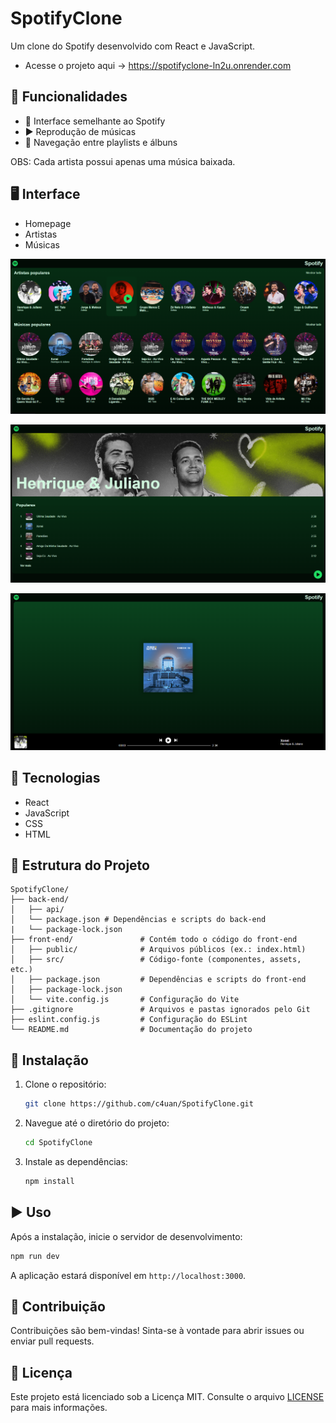 # SpotifyClone

Um clone do Spotify desenvolvido com React e JavaScript.

- Acesse o projeto aqui -> https://spotifyclone-ln2u.onrender.com

## 📌 Funcionalidades

- 🎵 Interface semelhante ao Spotify
- ▶️ Reprodução de músicas
- 📂 Navegação entre playlists e álbuns

OBS: Cada artista possui apenas uma música baixada.

## 🖥️ Interface

- Homepage
- Artistas
- Músicas

![Homepage do SpotifyClone](front-end/screenshots/homepage.png)

![Artist page do SpotifyClone](front-end/screenshots/artistpage.png)

![Music page do SpotifyClone](front-end/screenshots/songpage.png)

## 🤖 Tecnologias

- React
- JavaScript
- CSS
- HTML

## 📁 Estrutura do Projeto

```
SpotifyClone/
├── back-end/
│   ├── api/
│   └── package.json # Dependências e scripts do back-end
|   └── package-lock.json
├── front-end/               # Contém todo o código do front-end
│   ├── public/              # Arquivos públicos (ex.: index.html)
│   ├── src/                 # Código-fonte (componentes, assets, etc.)
│   ├── package.json         # Dependências e scripts do front-end
│   ├── package-lock.json
│   └── vite.config.js       # Configuração do Vite
├── .gitignore               # Arquivos e pastas ignorados pelo Git
├── eslint.config.js         # Configuração do ESLint
└── README.md                # Documentação do projeto
```

## 🚀 Instalação

1. Clone o repositório:

   ```bash
   git clone https://github.com/c4uan/SpotifyClone.git
   ```

2. Navegue até o diretório do projeto:

   ```bash
   cd SpotifyClone
   ```

3. Instale as dependências:
   ```bash
   npm install
   ```

## ▶️ Uso

Após a instalação, inicie o servidor de desenvolvimento:

```bash
npm run dev
```

A aplicação estará disponível em `http://localhost:3000`.

## 🤝 Contribuição

Contribuições são bem-vindas! Sinta-se à vontade para abrir issues ou enviar pull requests.

## 📜 Licença

Este projeto está licenciado sob a Licença MIT. Consulte o arquivo [LICENSE](LICENSE) para mais informações.
